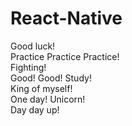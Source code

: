 # React-Native      
Good luck!  
Practice Practice Practice!  
Fighting!    
Good! Good! Study!   
King of myself!  
One day!  Unicorn!  
Day day up!
